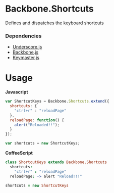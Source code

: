 # Backbone.Shortcuts

Defines and dispatches the keyboard shortcuts

### Dependencies
* [Underscore.js](http://underscorejs.org/)
* [Backbone.js](http://backbonejs.org/)
* [Keymaster.js](https://github.com/madrobby/keymaster/)

# Usage

**Javascript**

```javascript
var ShortcutKeys = Backbone.Shortcuts.extend({
  shortcuts: {
    "ctrl+r" : "reloadPage"
  },
  reloadPage: function() {
    alert("Reloaded!!");
  }
});

var shortcuts = new ShortcutKeys;
```

**CoffeeScript**

```coffeescript
class ShortcutKeys extends Backbone.Shortcuts
  shortcuts:
    "ctrl+r" : "reloadPage"
  reloadPage: -> alert "Reload!!!"

shortcuts = new ShortcutKeys
```
